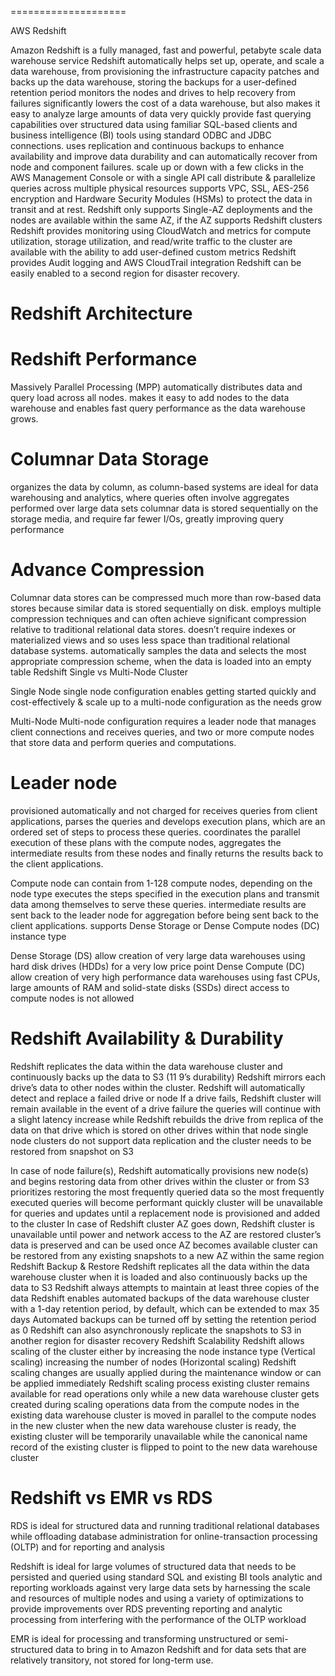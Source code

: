 ====================

AWS Redshift

Amazon Redshift is a fully managed, fast and powerful, petabyte scale data warehouse service
Redshift automatically helps
set up, operate, and scale a data warehouse, from provisioning the infrastructure capacity
patches and backs up the data warehouse, storing the backups for a user-defined retention period
monitors the nodes and drives to help recovery from failures
significantly lowers the cost of a data warehouse, but also makes it easy to analyze large amounts of data very quickly
provide fast querying capabilities over structured data using familiar SQL-based clients and business intelligence (BI) tools using standard ODBC and JDBC connections.
uses replication and continuous backups to enhance availability and improve data durability and can automatically recover from node and component failures.
scale up or down with a few clicks in the AWS Management Console or with a single API call
distribute & parallelize queries across multiple physical resources
supports VPC, SSL, AES-256 encryption and Hardware Security Modules (HSMs) to protect the data in transit and at rest.
Redshift only supports Single-AZ deployments and the nodes are available within the same AZ, if the AZ supports Redshift clusters
Redshift provides monitoring using CloudWatch and metrics for compute utilization, storage utilization, and read/write traffic to the cluster are available with the ability to add user-defined custom metrics
Redshift provides Audit logging and AWS CloudTrail integration
Redshift can be easily enabled to a second region for disaster recovery.

# Redshift Architecture

# Redshift Performance

Massively Parallel Processing (MPP)
automatically distributes data and query load across all nodes.
makes it easy to add nodes to the data warehouse and enables fast query performance as the data warehouse grows.

# Columnar Data Storage
organizes the data by column, as column-based systems are ideal for data warehousing and analytics, where queries often involve aggregates performed over large data sets
columnar data is stored sequentially on the storage media, and require far fewer I/Os, greatly improving query performance

# Advance Compression
Columnar data stores can be compressed much more than row-based data stores because similar data is stored sequentially on disk.
employs multiple compression techniques and can often achieve significant compression relative to traditional relational data stores.
doesn’t require indexes or materialized views and so uses less space than traditional relational database systems.
automatically samples the data and selects the most appropriate compression scheme, when the data is loaded into an empty table
Redshift Single vs Multi-Node Cluster

Single Node
single node configuration enables getting started quickly and cost-effectively & scale up to a multi-node configuration as the needs grow

Multi-Node
Multi-node configuration requires a leader node that manages client connections and receives queries, and two or more compute nodes that store data and perform queries and computations.

# Leader node
provisioned automatically and not charged for
receives queries from client applications, parses the queries and develops execution plans, which are an ordered set of steps to process these queries.
coordinates the parallel execution of these plans with the compute nodes, aggregates the intermediate results from these nodes and finally returns the results back to the client applications.

Compute node can contain from 1-128 compute nodes, depending on the node type
executes the steps specified in the execution plans and transmit data among themselves to serve these queries.
intermediate results are sent back to the leader node for aggregation before being sent back to the client applications.
supports Dense Storage or Dense Compute nodes (DC) instance type

Dense Storage (DS) allow creation of very large data warehouses using hard disk drives (HDDs) for a very low price point
Dense Compute (DC) allow creation of very high performance data warehouses using fast CPUs, large amounts of RAM and solid-state disks (SSDs)
direct access to compute nodes is not allowed

# Redshift Availability & Durability

Redshift replicates the data within the data warehouse cluster and continuously backs up the data to S3 (11 9’s durability)
Redshift mirrors each drive’s data to other nodes within the cluster.
Redshift will automatically detect and replace a failed drive or node
If a drive fails, Redshift
cluster will remain available in the event of a drive failure
the queries will continue with a slight latency increase while Redshift rebuilds the drive from replica of the data on that drive which is stored on other drives within that node
single node clusters do not support data replication and the cluster needs to be restored from snapshot on S3

In case of node failure(s), Redshift
automatically provisions new node(s) and begins restoring data from other drives within the cluster or from S3
prioritizes restoring the most frequently queried data so the most frequently executed queries will become performant quickly
cluster will be unavailable for queries and updates until a replacement node is provisioned and added to the cluster
In case of Redshift cluster AZ goes down, Redshift
cluster is unavailable until power and network access to the AZ are restored
cluster’s data is preserved and can be used once AZ becomes available
cluster can be restored from any existing snapshots to a new AZ within the same region
Redshift Backup & Restore
Redshift replicates all the data within the data warehouse cluster when it is loaded and also continuously backs up the data to S3
Redshift always attempts to maintain at least three copies of the data
Redshift enables automated backups of the data warehouse cluster with a 1-day retention period, by default, which can be extended to max 35 days
Automated backups can be turned off by setting the retention period as 0
Redshift can also asynchronously replicate the snapshots to S3 in another region for disaster recovery
Redshift Scalability
Redshift allows scaling of the cluster either by
increasing the node instance type (Vertical scaling)
increasing the number of nodes (Horizontal scaling)
Redshift scaling changes are usually applied during the maintenance window or can be applied immediately
Redshift scaling process
existing cluster remains available for read operations only while a new data warehouse cluster gets created during scaling operations
data from the compute nodes in the existing data warehouse cluster is moved in parallel to the compute nodes in the new cluster
when the new data warehouse cluster is ready, the existing cluster will be temporarily unavailable while the canonical name record of the existing cluster is flipped to point to the new data warehouse cluster

# Redshift vs EMR vs RDS

RDS is ideal for
structured data and running traditional relational databases while offloading database administration
for online-transaction processing (OLTP) and for reporting and analysis

Redshift is ideal for
large volumes of structured data that needs to be persisted and queried using standard SQL and existing BI tools
analytic and reporting workloads against very large data sets by harnessing the scale and resources of multiple nodes and using a variety of optimizations to provide improvements over RDS
preventing reporting and analytic processing from interfering with the performance of the OLTP workload

EMR is ideal for
processing and transforming unstructured or semi-structured data to bring in to Amazon Redshift and
for data sets that are relatively transitory, not stored for long-term use.
